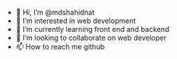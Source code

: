 - 👋 Hi, I’m @mdshahidnat
- 👀 I’m interested in web development
- 🌱 I’m currently learning front end and backend 
- 💞️ I’m looking to collaborate on web developer
- 📫 How to reach me github

<!---
mdshahidnat/mdshahidnat is a ✨ special ✨ repository because its `README.md` (this file) appears on your GitHub profile.
You can click the Preview link to take a look at your changes.
--->
